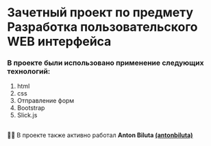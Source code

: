 # Зачетный проект по предмету Разработка пользовательского WEB интерфейса

### В проекте были использовано применение  следующих технологий:
1. html
2. css
3. Отправление форм 
4. Bootstrap
5. Slick.js
##
👨‍💻 В проекте также активно работал  **Anton Biluta [(antonbiluta)](https://github.com/antonbiluta)**
